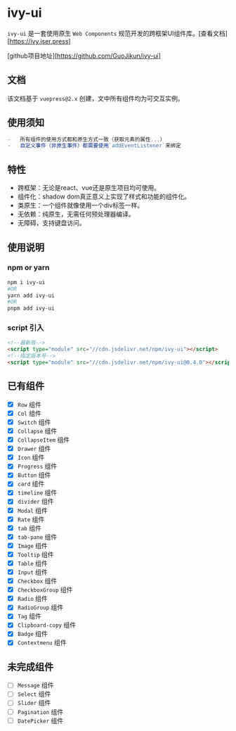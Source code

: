 # ivy-ui

`ivy-ui` 是一套使用原生 `Web Components` 规范开发的跨框架UI组件库。[查看文档][https://ivy.jser.press]

[github项目地址][https://github.com/GuoJikun/ivy-ui]

## 文档

该文档基于 `vuepress@2.x` 创建，文中所有组件均为可交互实例。

## 使用须知

```js
-   所有组件的使用方式都和原生方式一致（获取元素的属性...）
-   自定义事件（非原生事件）都需要使用`addEventListener`来绑定
```

## 特性

- 跨框架：无论是react、vue还是原生项目均可使用。
- 组件化：shadow dom真正意义上实现了样式和功能的组件化。
- 类原生：一个组件就像使用一个div标签一样。
- 无依赖：纯原生，无需任何预处理器编译。
- 无障碍，支持键盘访问。

## 使用说明

### npm or yarn

```bash
npm i ivy-ui
#OR
yarn add ivy-ui
#OR
pnpm add ivy-ui
```

### script 引入

```html
<!--最新版-->
<script type="module" src="//cdn.jsdelivr.net/npm/ivy-ui"></script>
<!--指定版本号-->
<script type="module" src="//cdn.jsdelivr.net/npm/ivy-ui@0.4.0"></script>
```

## 已有组件

- [x] `Row` 组件
- [x] `Col` 组件
- [x] `Switch` 组件
- [x] `Collapse` 组件
- [x] `CollapseItem` 组件
- [x] `Drawer` 组件
- [x] `Icon` 组件
- [x] `Progress` 组件
- [x] `Button` 组件
- [x] `card` 组件
- [x] `timeline` 组件
- [x] `divider` 组件
- [x] `Modal` 组件
- [x] `Rate` 组件
- [x] `tab` 组件
- [x] `tab-pane` 组件
- [x] `Image` 组件
- [x] `Tooltip` 组件
- [x] `Table` 组件
- [x] `Input` 组件
- [x] `Checkbox` 组件
- [x] `CheckboxGroup` 组件
- [x] `Radio` 组件
- [x] `RadioGroup` 组件
- [x] `Tag` 组件
- [x] `Clipboard-copy` 组件
- [x] `Badge` 组件
- [x] `Contextmenu` 组件

## 未完成组件

- [ ] `Message` 组件
- [ ] `Select` 组件
- [ ] `Slider` 组件
- [ ] `Pagination` 组件
- [ ] `DatePicker` 组件

